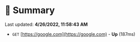 # 📖 Summary
Last updated: **4/26/2022, 11:58:43 AM**

- `GET` [https://google.com](https://google.com) - **Up** (187ms)
